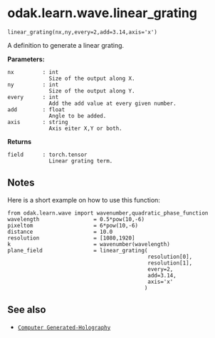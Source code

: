 # odak.learn.wave.linear_grating

`linear_grating(nx,ny,every=2,add=3.14,axis='x')`

A definition to generate a linear grating.

 
**Parameters:**

    nx         : int
                 Size of the output along X.
    ny         : int
                 Size of the output along Y.
    every      : int
                 Add the add value at every given number.
    add        : float
                 Angle to be added.
    axis       : string
                 Axis eiter X,Y or both.
                       
**Returns**

    field      : torch.tensor
                 Linear grating term.

## Notes

Here is a short example on how to use this function:

```
from odak.learn.wave import wavenumber,quadratic_phase_function
wavelength                 = 0.5*pow(10,-6)
pixeltom                   = 6*pow(10,-6)
distance                   = 10.0
resolution                 = [1080,1920]
k                          = wavenumber(wavelength)
plane_field                = linear_grating(
                                            resolution[0],
                                            resolution[1],
                                            every=2,
                                            add=3.14,
                                            axis='x'
                                           )
```

## See also

* [`Computer Generated-Holography`](../../../cgh.md)

